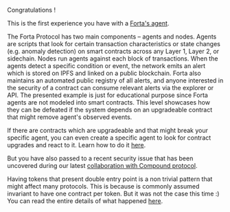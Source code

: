 Congratulations !

This is the first experience you have with a [Forta's agent](https://docs.forta.network/en/latest/). 

The Forta Protocol has two main components – agents and nodes. Agents are scripts that look for certain transaction characteristics or state changes (e.g. anomaly detection) on smart contracts across any Layer 1, Layer 2, or sidechain. Nodes run agents against each block of transactions. When the agents detect a specific condition or event, the network emits an alert which is stored on IPFS and linked on a public blockchain. Forta also maintains an automated public registry of all alerts, and anyone interested in the security of a contract can consume relevant alerts via the explorer or API.
The presented example is just for educational purpose since Forta agents are not modeled into smart contracts. This level showcases how they can be defeated if the system depends on an upgradeable contract that might remove agent's observed events.

If there are contracts which are upgradeable and that might break your specific agent, you can even create a specific agent to look for contract  upgrades and react to it. Learn how to do it [here](https://docs.forta.network/en/latest/quickstart/).

But you have also passed to a recent security issue that has been uncovered during our latest [collaboration with Compound protocol](https://compound.finance/governance/proposals/76).

Having tokens that present double entry point is a non trivial pattern that might affect many protocols. This is because is commonly assumed invariant to have one contract per token. But it was not the case this time :) You can read the entire details of what happened [here](https://blog.openzeppelin.com/compound-tusd-integration-issue-retrospective/).